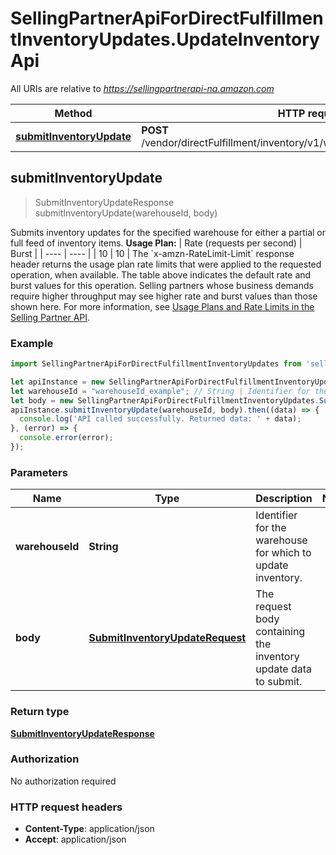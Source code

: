 # SellingPartnerApiForDirectFulfillmentInventoryUpdates.UpdateInventoryApi

All URIs are relative to *https://sellingpartnerapi-na.amazon.com*

Method | HTTP request | Description
------------- | ------------- | -------------
[**submitInventoryUpdate**](UpdateInventoryApi.md#submitInventoryUpdate) | **POST** /vendor/directFulfillment/inventory/v1/warehouses/{warehouseId}/items | 



## submitInventoryUpdate

> SubmitInventoryUpdateResponse submitInventoryUpdate(warehouseId, body)



Submits inventory updates for the specified warehouse for either a partial or full feed of inventory items.  **Usage Plan:**  | Rate (requests per second) | Burst | | ---- | ---- | | 10 | 10 |  The &#x60;x-amzn-RateLimit-Limit&#x60; response header returns the usage plan rate limits that were applied to the requested operation, when available. The table above indicates the default rate and burst values for this operation. Selling partners whose business demands require higher throughput may see higher rate and burst values than those shown here. For more information, see [Usage Plans and Rate Limits in the Selling Partner API](https://developer-docs.amazon.com/sp-api/docs/usage-plans-and-rate-limits-in-the-sp-api).

### Example

```javascript
import SellingPartnerApiForDirectFulfillmentInventoryUpdates from 'selling_partner_api_for_direct_fulfillment_inventory_updates';

let apiInstance = new SellingPartnerApiForDirectFulfillmentInventoryUpdates.UpdateInventoryApi();
let warehouseId = "warehouseId_example"; // String | Identifier for the warehouse for which to update inventory.
let body = new SellingPartnerApiForDirectFulfillmentInventoryUpdates.SubmitInventoryUpdateRequest(); // SubmitInventoryUpdateRequest | The request body containing the inventory update data to submit.
apiInstance.submitInventoryUpdate(warehouseId, body).then((data) => {
  console.log('API called successfully. Returned data: ' + data);
}, (error) => {
  console.error(error);
});

```

### Parameters


Name | Type | Description  | Notes
------------- | ------------- | ------------- | -------------
 **warehouseId** | **String**| Identifier for the warehouse for which to update inventory. | 
 **body** | [**SubmitInventoryUpdateRequest**](SubmitInventoryUpdateRequest.md)| The request body containing the inventory update data to submit. | 

### Return type

[**SubmitInventoryUpdateResponse**](SubmitInventoryUpdateResponse.md)

### Authorization

No authorization required

### HTTP request headers

- **Content-Type**: application/json
- **Accept**: application/json

